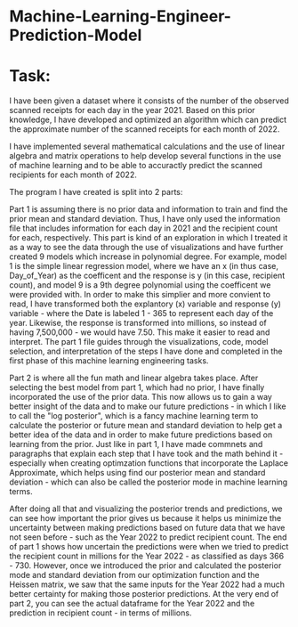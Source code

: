 # Machine-Learning-Engineer-Prediction-Model
# Task:
I have been given a dataset where it consists of the number of the observed scanned receipts for each day in the year 2021. Based on this prior knowledge, I have developed and optimized an algorithm which can predict the approximate number of the scanned receipts for each month of 2022.

I have implemented several mathematical calculations and the use of linear algebra and matrix operations to help develop several functions in the use of machine learning and to be able to accuractly predict the scanned recipients for each month of 2022. 

The program I have created is split into 2 parts:

Part 1 is assuming there is no prior data and information to train and find the prior mean and standard deviation. Thus, I have only used the information file that includes information for each day in 2021 and the recipient count for each, respectively. This part is kind of an exploration in which I treated it as a way to see the data through the use of visualizations and have further created 9 models which increase in polynomial degree. For example, model 1 is the simple linear regression model, where we have an x (in thus case, Day_of_Year) as the coefficent and the response is y (in this case, recipient count), and model 9 is a 9th degree polynomial using the coefficent we were provided with. In order to make this simplier and more convient to read, I have transformed both the explantory (x) variable and response (y) variable - where the Date is labeled 1 - 365 to represent each day of the year. Likewise, the response is transformed into millions, so instead of having 7,500,000 - we would have 7.50. This make it easier to read and interpret. The part 1 file guides through the visualizations, code, model selection, and interpretation of the steps I have done and completed in the first phase of this machine learning engineering tasks. 


Part 2 is where all the fun math and linear algebra takes place. After selecting the best model from part 1, which had no prior, I have finally incorporated the use of the prior data. This now allows us to gain a way better insight of the data and to make our future predictions - in which I like to call the "log posterior", which is a fancy machine learning term to calculate the posterior or future mean and standard deviation to help get a better idea of the data and in order to make future predictions based on learning from the prior. Just like in part 1, I have made commnets and paragraphs that explain each step that I have took and the math behind it - especially when creating optimzation functions that incorporate the Laplace Approximate, which helps using find our posterior mean and standard deviation - which can also be called the posterior mode in machine learning terms. 

After doing all that and visualizing the posterior trends and predictions, we can see how important the prior gives us because it helps us minimize the uncertainty between making predictions based on future data that we have not seen before - such as the Year 2022 to predict recipient count. The end of part 1 shows how uncertain the predictions were when we tried to predict the recipient count in millions for the Year 2022 - as classified as days 366 - 730. However, once we introduced the prior and calculated the posterior mode and standard deviation from our optimization function and the Heissen matrix, we saw that the same inputs for the Year 2022 had a much better certainty for making those posterior predictions. At the very end of part 2, you can see the actual dataframe for the Year 2022 and the prediction in recipient count - in terms of millions. 
